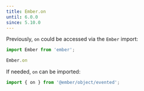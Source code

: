 ```yaml
---
title: Ember.on
until: 6.0.0
since: 5.10.0
---
```



Previously, `on` could be accessed via the `Ember` import:
```js
import Ember from 'ember';

Ember.on
```

If needed, `on` can be imported:
```js
import { on } from '@ember/object/evented';
```
